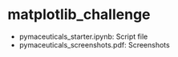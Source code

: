# matplotlib_challenge

* pymaceuticals_starter.ipynb: Script file
* pymaceuticals_screenshots.pdf: Screenshots
